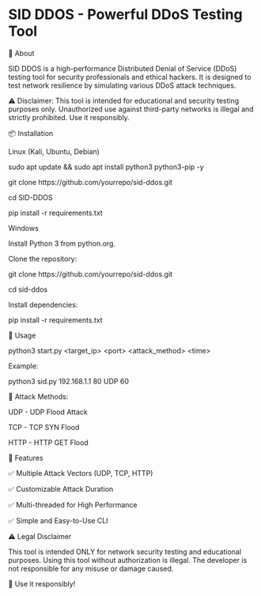 # SID DDOS - Powerful DDoS Testing Tool



🚀 About



SID DDOS is a high-performance Distributed Denial of Service (DDoS) testing tool for security professionals and ethical hackers. It is designed to test network resilience by simulating various DDoS attack techniques.



⚠️ Disclaimer: This tool is intended for educational and security testing purposes only. Unauthorized use against third-party networks is illegal and strictly prohibited. Use it responsibly.



📦 Installation



Linux (Kali, Ubuntu, Debian)



sudo apt update && sudo apt install python3 python3-pip -y

git clone https\://github.com/yourrepo/sid-ddos.git

cd SID-DDOS

pip install -r requirements.txt



Windows



Install Python 3 from python.org.



Clone the repository:



git clone https\://github.com/yourrepo/sid-ddos.git

cd sid-ddos



Install dependencies:



pip install -r requirements.txt



🚀 Usage



python3 start.py \<target\_ip> \<port> \<attack\_method> \<time>



Example:



python3 sid.py 192.168.1.1 80 UDP 60



📌 Attack Methods:



UDP - UDP Flood Attack



TCP - TCP SYN Flood



HTTP - HTTP GET Flood



🔧 Features



✅ Multiple Attack Vectors (UDP, TCP, HTTP)

✅ Customizable Attack Duration

✅ Multi-threaded for High Performance

✅ Simple and Easy-to-Use CLI



⚠️ Legal Disclaimer



This tool is intended ONLY for network security testing and educational purposes. Using this tool without authorization is illegal. The developer is not responsible for any misuse or damage caused.



🔹 Use it responsibly!

